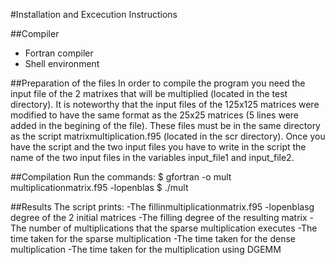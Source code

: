 #Installation and Excecution Instructions

##Compiler
- Fortran compiler
- Shell environment

##Preparation of the files
In order to compile the program you need the input file of the
2 matrixes that will be multiplied (located in the test directory).
It is noteworthy that the input files of the 125x125 matrices were
modified to have the same format as the 25x25 matrices (5 lines
were added in the begining of the file).
These files must be in the same directory as the script 
matrixmultiplication.f95 (located in the scr directory).
Once you have the script and the two input files you have to
write in the script the name of the two input files in the variables
input_file1 and input_file2.

##Compilation
Run the commands:
$ gfortran -o mult multiplicationmatrix.f95 -lopenblas
$ ./mult

##Results
The script prints:
-The fillinmultiplicationmatrix.f95 -lopenblasg degree of the 2 initial matrices
-The filling degree of the resulting matrix
-The number of multiplications that the sparse multiplication
executes
-The time taken for the sparse multiplication
-The time taken for the dense multiplication
-The time taken for the multiplication using DGEMM


